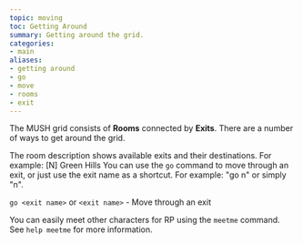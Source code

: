 ```yaml
---
topic: moving
toc: Getting Around
summary: Getting around the grid.
categories:
- main
aliases:
- getting around
- go
- move
- rooms
- exit
---
```

The MUSH grid consists of **Rooms** connected by **Exits**.  There are a number of ways to get around the grid.

The room description shows available exits and their destinations.  For example:
      [N] Green Hills
You can use the `go` command to move through an exit, or just use the exit name as a shortcut.  For example:  "go n" or simply "n".

`go <exit name>` or `<exit name>` - Move through an exit

You can easily meet other characters for RP using the `meetme` command.  See `help meetme` for more information.
